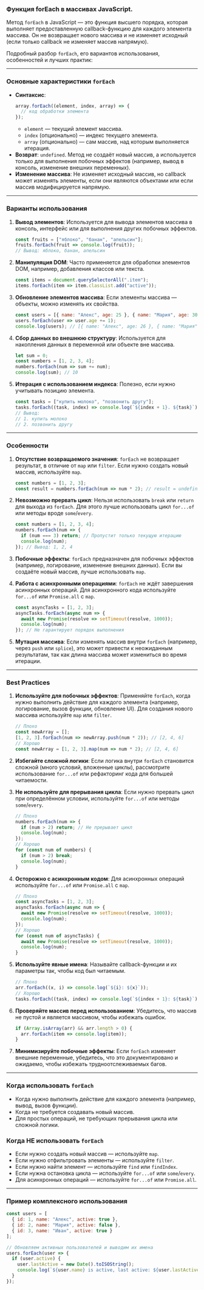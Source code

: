 ### Функция forEach в массивах JavaScript.

Метод `forEach` в JavaScript — это функция высшего порядка, которая выполняет предоставленную callback-функцию для каждого элемента массива. Он не возвращает нового массива и не изменяет исходный (если только callback не изменяет массив напрямую). 

Подробный разбор `forEach`, его вариантов использования, особенностей и лучших практик:

---

### **Основные характеристики `forEach`**
- **Синтаксис**:
  ```javascript
  array.forEach((element, index, array) => {
    // код обработки элемента
  });
  ```
  - `element` — текущий элемент массива.
  - `index` (опционально) — индекс текущего элемента.
  - `array` (опционально) — сам массив, над которым выполняется итерация.
- **Возврат**: `undefined`. Метод не создаёт новый массив, а используется только для выполнения побочных эффектов (например, вывод в консоль, изменение внешних переменных).
- **Изменение массива**: Не изменяет исходный массив, но callback может изменять элементы, если они являются объектами или если массив модифицируется напрямую.

---

### **Варианты использования**
1. **Вывод элементов**:
   Используется для вывода элементов массива в консоль, интерфейс или для выполнения других побочных эффектов.
   ```javascript
   const fruits = ["яблоко", "банан", "апельсин"];
   fruits.forEach(fruit => console.log(fruit));
   // Вывод: яблоко, банан, апельсин
   ```

2. **Манипуляция DOM**:
   Часто применяется для обработки элементов DOM, например, добавления классов или текста.
   ```javascript
   const items = document.querySelectorAll(".item");
   items.forEach(item => item.classList.add("active"));
   ```

3. **Обновление элементов массива**:
   Если элементы массива — объекты, можно изменять их свойства.
   ```javascript
   const users = [{ name: "Алекс", age: 25 }, { name: "Мария", age: 30 }];
   users.forEach(user => user.age += 1);
   console.log(users); // [{ name: "Алекс", age: 26 }, { name: "Мария", age: 31 }]
   ```

4. **Сбор данных во внешнюю структуру**:
   Используется для накопления данных в переменной или объекте вне массива.
   ```javascript
   let sum = 0;
   const numbers = [1, 2, 3, 4];
   numbers.forEach(num => sum += num);
   console.log(sum); // 10
   ```

5. **Итерация с использованием индекса**:
   Полезно, если нужно учитывать позицию элемента.
   ```javascript
   const tasks = ["купить молоко", "позвонить другу"];
   tasks.forEach((task, index) => console.log(`${index + 1}. ${task}`));
   // Вывод: 
   // 1. купить молоко
   // 2. позвонить другу
   ```

---

### **Особенности**
1. **Отсутствие возвращаемого значения**:
   `forEach` не возвращает результат, в отличие от `map` или `filter`. Если нужно создать новый массив, используйте `map`.
   ```javascript
   const numbers = [1, 2, 3];
   const result = numbers.forEach(num => num * 2); // result = undefined
   ```

2. **Невозможно прервать цикл**:
   Нельзя использовать `break` или `return` для выхода из `forEach`. Для этого лучше использовать цикл `for...of` или методы вроде `some`/`every`.
   ```javascript
   const numbers = [1, 2, 3, 4];
   numbers.forEach(num => {
     if (num === 3) return; // Пропустит только текущую итерацию
     console.log(num);
   }); // Вывод: 1, 2, 4
   ```

3. **Побочные эффекты**:
   `forEach` предназначен для побочных эффектов (например, логирование, изменение внешних данных). Если вы создаёте новый массив, лучше использовать `map`.

4. **Работа с асинхронными операциями**:
   `forEach` не ждёт завершения асинхронных операций. Для асинхронного кода используйте `for...of` или `Promise.all` с `map`.
   ```javascript
   const asyncTasks = [1, 2, 3];
   asyncTasks.forEach(async num => {
     await new Promise(resolve => setTimeout(resolve, 1000));
     console.log(num);
   }); // Не гарантирует порядок выполнения
   ```

5. **Мутация массива**:
   Если изменять массив внутри `forEach` (например, через `push` или `splice`), это может привести к неожиданным результатам, так как длина массива может измениться во время итерации.

---

### **Best Practices**
1. **Используйте для побочных эффектов**:
   Применяйте `forEach`, когда нужно выполнить действие для каждого элемента (например, логирование, вызов функции, обновление UI). Для создания нового массива используйте `map` или `filter`.
   ```javascript
   // Плохо
   const newArray = [];
   [1, 2, 3].forEach(num => newArray.push(num * 2)); // [2, 4, 6]
   // Хорошо
   const newArray = [1, 2, 3].map(num => num * 2); // [2, 4, 6]
   ```

2. **Избегайте сложной логики**:
   Если логика внутри `forEach` становится сложной (много условий, вложенные циклы), рассмотрите использование `for...of` или рефакторинг кода для большей читаемости.

3. **Не используйте для прерывания цикла**:
   Если нужно прервать цикл при определённом условии, используйте `for...of` или методы `some`/`every`.
   ```javascript
   // Плохо
   numbers.forEach(num => {
     if (num > 2) return; // Не прерывает цикл
     console.log(num);
   });
   // Хорошо
   for (const num of numbers) {
     if (num > 2) break;
     console.log(num);
   }
   ```

4. **Осторожно с асинхронным кодом**:
   Для асинхронных операций используйте `for...of` или `Promise.all` с `map`.
   ```javascript
   // Плохо
   const asyncTasks = [1, 2, 3];
   asyncTasks.forEach(async num => {
     await new Promise(resolve => setTimeout(resolve, 1000));
     console.log(num);
   });
   // Хорошо
   for (const num of asyncTasks) {
     await new Promise(resolve => setTimeout(resolve, 1000));
     console.log(num);
   }
   ```

5. **Используйте явные имена**:
   Называйте callback-функции и их параметры так, чтобы код был читаемым.
   ```javascript
   // Плохо
   arr.forEach((x, i) => console.log(`${i}: ${x}`));
   // Хорошо
   tasks.forEach((task, index) => console.log(`${index + 1}: ${task}`));
   ```

6. **Проверяйте массив перед использованием**:
   Убедитесь, что массив не пустой и является массивом, чтобы избежать ошибок.
   ```javascript
   if (Array.isArray(arr) && arr.length > 0) {
     arr.forEach(item => console.log(item));
   }
   ```

7. **Минимизируйте побочные эффекты**:
   Если `forEach` изменяет внешние переменные, убедитесь, что это документировано и ожидаемо, чтобы избежать трудноотслеживаемых багов.

---

### **Когда использовать `forEach`**
- Когда нужно выполнить действие для каждого элемента (например, вывод, вызов функции).
- Когда не требуется создавать новый массив.
- Для простых операций, не требующих прерывания цикла или сложной логики.

### **Когда НЕ использовать `forEach`**
- Если нужно создать новый массив — используйте `map`.
- Если нужно отфильтровать элементы — используйте `filter`.
- Если нужно найти элемент — используйте `find` или `findIndex`.
- Если нужна остановка цикла — используйте `for...of` или `some`/`every`.
- Для асинхронных операций — используйте `for...of` или `Promise.all`.

---

### **Пример комплексного использования**
```javascript
const users = [
  { id: 1, name: "Алекс", active: true },
  { id: 2, name: "Мария", active: false },
  { id: 3, name: "Иван", active: true }
];

// Обновляем активных пользователей и выводим их имена
users.forEach(user => {
  if (user.active) {
    user.lastActive = new Date().toISOString();
    console.log(`${user.name} is active, last active: ${user.lastActive}`);
  }
});
```